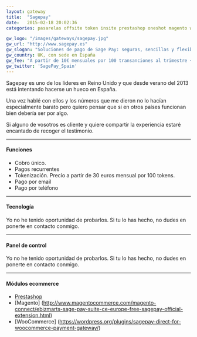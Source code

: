 ```yaml
---
layout: gateway
title:  "Sagepay"
date:   2015-02-18 20:02:36
categories: pasarelas offsite token insite prestashop oneshot magento wooCommerce recurring mobile

gw_logo: "/images/gateways/sagepay.jpg"
gw_url: "http://www.sagepay.es"
gw_slogan: "Soluciones de pago de Sage Pay: seguras, sencillas y flexibles."
gw_country: UK, con sede en España
gw_fee: "A partir de 10€ mensuales por 100 transanciones al trimestre + comisión de tu banco"
gw_twitter: 'SagePay_Spain'
---
```


Sagepay es uno de los líderes en Reino Unido y que desde verano del 2013 está intentando hacerse un hueco en España. 

Una vez hablé con ellos y los números que me dieron no lo hacían especialmente barato pero quiero pensar que si en otros países funcionan bien debería ser por algo.

Si alguno de vosotros es cliente y quiere compartir la experiencia estaré encantado de recoger el testimonio.

-------------

#### Funciones

- Cobro único.
- Pagos recurrentes
- Tokenización. Precio a partir de 30 euros mensual por 100 tokens. 
- Pago por email
- Pago por teléfono

-------------

#### Tecnología

Yo no he tenido oportunidad de probarlos. Si tu lo has hecho, no dudes en ponerte en contacto conmigo.


-------------

#### Panel de control

Yo no he tenido oportunidad de probarlos. Si tu lo has hecho, no dudes en ponerte en contacto conmigo.

-------------

#### Módulos ecommerce

- [Prestashop](http://addons.prestashop.com/en/payments-gateways-prestashop-modules/1239-sage-pay-go.html)
- [Magento] (http://www.magentocommerce.com/magento-connect/ebizmarts-sage-pay-suite-ce-europe-free-sagepay-official-extension.html)
- [WooCommerce] (https://wordpress.org/plugins/sagepay-direct-for-woocommerce-payment-gateway/)
